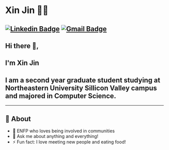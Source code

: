 # Xin Jin 👩‍💻

[![Linkedin Badge](https://img.shields.io/badge/-xinjin-blue?style=flat-square&logo=Linkedin&logoColor=white&link=https://www.linkedin.com/in/xin-jin-4a49ab228/)](https://www.linkedin.com/in/xin-jin-4a49ab228/)
[![Gmail Badge](https://img.shields.io/badge/-xjin0731@gmail.com-c14438?style=flat-square&logo=Gmail&logoColor=white&link=mailto:xjin0731@gmail.com)](mailto:xjin0731@gmail.com)
---

## Hi there 👋,

## I'm Xin Jin
## I am a second year graduate student studying at Northeastern University Sillicon Valley campus and majored in Computer Science.

-------
  
## 🧐 About

- 💃 ENFP who loves being involved in communities
- 💬 Ask me about anything and everything!
- ⚡ Fun fact: I love meeting new people and eating food!

